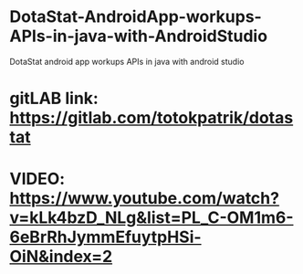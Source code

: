 # DotaStat-AndroidApp-workups-APIs-in-java-with-AndroidStudio
DotaStat android app workups APIs in java with android studio
# gitLAB link: https://gitlab.com/totokpatrik/dotastat
# VIDEO: https://www.youtube.com/watch?v=kLk4bzD_NLg&list=PL_C-OM1m6-6eBrRhJymmEfuytpHSi-OiN&index=2

